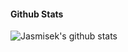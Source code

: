#### Github Stats

![Jasmisek's github stats](https://github-readme-stats.vercel.app/api?username=Jasmisek&count_private=true&theme=night&hide=contribs,prs)

